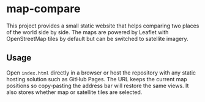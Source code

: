 # map-compare

This project provides a small static website that helps comparing two places of the world side by side. The maps are powered by Leaflet with OpenStreetMap tiles by default but can be switched to satellite imagery.

## Usage

Open `index.html` directly in a browser or host the repository with any static hosting solution such as GitHub Pages. The URL keeps the current map positions so copy‑pasting the address bar will restore the same views.
It also stores whether map or satellite tiles are selected.
